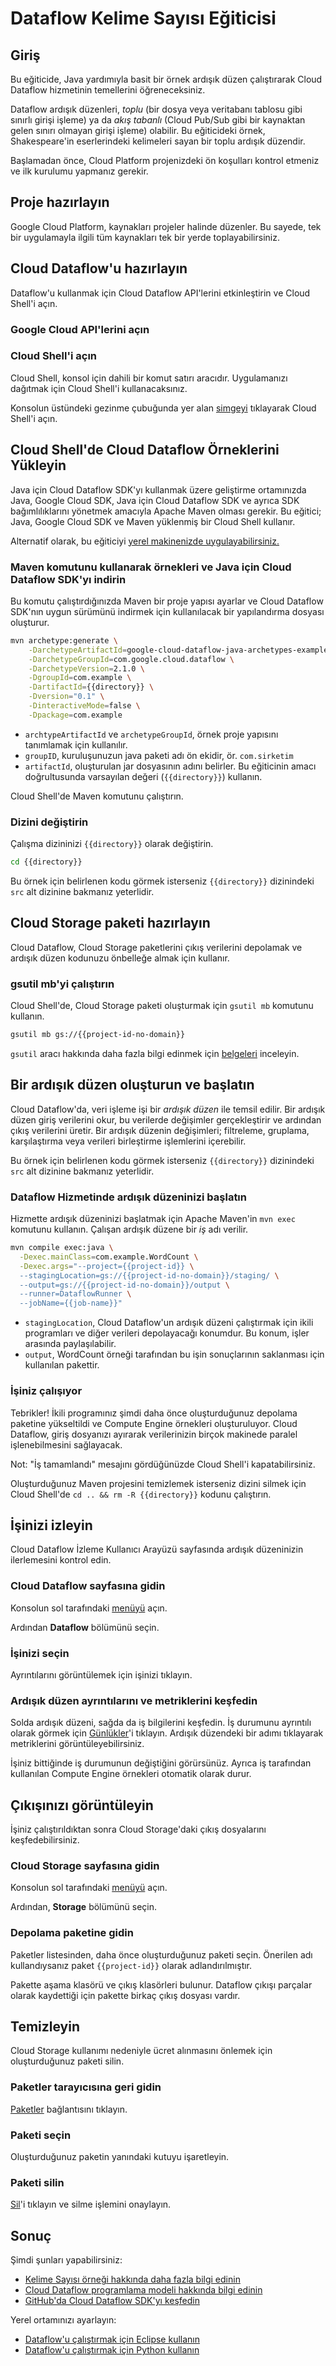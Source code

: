 # Dataflow Kelime Sayısı Eğiticisi

<walkthrough-tutorial-url url="https://cloud.google.com/dataflow/docs/quickstarts/quickstart-java-maven"></walkthrough-tutorial-url>
<walkthrough-watcher-constant value="dataflow-intro" key="directory"></walkthrough-watcher-constant>
<walkthrough-watcher-constant value="dataflow-intro" key="job-name"></walkthrough-watcher-constant>

## Giriş

Bu eğiticide, Java yardımıyla basit bir örnek ardışık düzen çalıştırarak Cloud Dataflow hizmetinin temellerini öğreneceksiniz.

Dataflow ardışık düzenleri, *toplu* (bir dosya veya veritabanı tablosu gibi sınırlı girişi işleme) ya da *akış tabanlı* (Cloud Pub/Sub gibi bir kaynaktan gelen sınırı olmayan girişi işleme) olabilir. Bu eğiticideki örnek, Shakespeare'in eserlerindeki kelimeleri sayan bir toplu ardışık düzendir.

Başlamadan önce, Cloud Platform projenizdeki ön koşulları kontrol etmeniz ve ilk kurulumu yapmanız gerekir.

## Proje hazırlayın

Google Cloud Platform, kaynakları projeler halinde düzenler. Bu sayede, tek bir uygulamayla ilgili tüm kaynakları tek bir yerde toplayabilirsiniz.

<walkthrough-project-billing-setup></walkthrough-project-billing-setup>
<walkthrough-project-permissions permissions="dataflow.jobs.create"></walkthrough-project-permissions>

## Cloud Dataflow'u hazırlayın

Dataflow'u kullanmak için Cloud Dataflow API'lerini etkinleştirin ve Cloud Shell'i açın.

### Google Cloud API'lerini açın

<walkthrough-enable-apis apis="compute.googleapis.com,dataflow,cloudresourcemanager.googleapis.com,logging,storage_component,storage_api,bigquery,pubsub">
</walkthrough-enable-apis>

### Cloud Shell'i açın

Cloud Shell, konsol için dahili bir komut satırı aracıdır. Uygulamanızı dağıtmak için Cloud Shell'i kullanacaksınız.

Konsolun üstündeki gezinme çubuğunda yer alan <walkthrough-cloud-shell-icon></walkthrough-cloud-shell-icon>[simgeyi][spotlight-open-devshell] tıklayarak Cloud Shell'i açın.

## Cloud Shell'de Cloud Dataflow Örneklerini Yükleyin

Java için Cloud Dataflow SDK'yı kullanmak üzere geliştirme ortamınızda Java, Google Cloud SDK, Java için Cloud Dataflow SDK ve ayrıca SDK bağımlılıklarını yönetmek amacıyla Apache Maven olması gerekir. Bu eğitici; Java, Google Cloud SDK ve Maven yüklenmiş bir Cloud Shell kullanır.

Alternatif olarak, bu eğiticiyi [yerel makinenizde uygulayabilirsiniz.][dataflow-java-tutorial]

### Maven komutunu kullanarak örnekleri ve Java için Cloud Dataflow SDK'yı indirin

Bu komutu çalıştırdığınızda Maven bir proje yapısı ayarlar ve Cloud Dataflow SDK'nın uygun sürümünü indirmek için kullanılacak bir yapılandırma dosyası oluşturur.

```bash
mvn archetype:generate \
    -DarchetypeArtifactId=google-cloud-dataflow-java-archetypes-examples \
    -DarchetypeGroupId=com.google.cloud.dataflow \
    -DarchetypeVersion=2.1.0 \
    -DgroupId=com.example \
    -DartifactId={{directory}} \
    -Dversion="0.1" \
    -DinteractiveMode=false \
    -Dpackage=com.example
```

  *  `archtypeArtifactId` ve `archetypeGroupId`, örnek proje yapısını tanımlamak için kullanılır.
  *  `groupID`, kuruluşunuzun java paketi adı ön ekidir, ör. `com.sirketim`
  *  `artifactId`, oluşturulan jar dosyasının adını belirler. Bu eğiticinin amacı doğrultusunda varsayılan değeri (`{{directory}}`) kullanın.

Cloud Shell'de Maven komutunu çalıştırın.

### Dizini değiştirin

Çalışma dizininizi `{{directory}}` olarak değiştirin.

```bash
cd {{directory}}
```

Bu örnek için belirlenen kodu görmek isterseniz `{{directory}}` dizinindeki `src` alt dizinine bakmanız yeterlidir.

## Cloud Storage paketi hazırlayın

Cloud Dataflow, Cloud Storage paketlerini çıkış verilerini depolamak ve ardışık düzen kodunuzu önbelleğe almak için kullanır.

### gsutil mb'yi çalıştırın

Cloud Shell'de, Cloud Storage paketi oluşturmak için `gsutil mb` komutunu kullanın.

```bash
gsutil mb gs://{{project-id-no-domain}}
```

`gsutil` aracı hakkında daha fazla bilgi edinmek için [belgeleri][gsutil-docs] inceleyin.

## Bir ardışık düzen oluşturun ve başlatın

Cloud Dataflow'da, veri işleme işi bir *ardışık düzen* ile temsil edilir. Bir ardışık düzen giriş verilerini okur, bu verilerde değişimler gerçekleştirir ve ardından çıkış verilerini üretir. Bir ardışık düzenin değişimleri; filtreleme, gruplama, karşılaştırma veya verileri birleştirme işlemlerini içerebilir.

Bu örnek için belirlenen kodu görmek isterseniz `{{directory}}` dizinindeki `src` alt dizinine bakmanız yeterlidir.

### Dataflow Hizmetinde ardışık düzeninizi başlatın

Hizmette ardışık düzeninizi başlatmak için Apache Maven'in `mvn exec` komutunu kullanın.
Çalışan ardışık düzene bir *iş* adı verilir.

```bash
mvn compile exec:java \
  -Dexec.mainClass=com.example.WordCount \
  -Dexec.args="--project={{project-id}} \
  --stagingLocation=gs://{{project-id-no-domain}}/staging/ \
  --output=gs://{{project-id-no-domain}}/output \
  --runner=DataflowRunner \
  --jobName={{job-name}}"
```

  *  `stagingLocation`, Cloud Dataflow'un ardışık düzeni çalıştırmak için ikili programları ve diğer verileri depolayacağı konumdur. Bu konum, işler arasında paylaşılabilir.
  *  `output`, WordCount örneği tarafından bu işin sonuçlarının saklanması için kullanılan pakettir.

### İşiniz çalışıyor

Tebrikler! İkili programınız şimdi daha önce oluşturduğunuz depolama paketine yükseltildi ve Compute Engine örnekleri oluşturuluyor. Cloud Dataflow, giriş dosyanızı ayırarak verilerinizin birçok makinede paralel işlenebilmesini sağlayacak.

Not: "İş tamamlandı" mesajını gördüğünüzde Cloud Shell'i kapatabilirsiniz.

Oluşturduğunuz Maven projesini temizlemek isterseniz dizini silmek için Cloud Shell'de `cd .. && rm -R {{directory}}` kodunu çalıştırın.

## İşinizi izleyin

Cloud Dataflow İzleme Kullanıcı Arayüzü sayfasında ardışık düzeninizin ilerlemesini kontrol edin.

### Cloud Dataflow sayfasına gidin

Konsolun sol tarafındaki [menüyü][spotlight-console-menu] açın.

Ardından **Dataflow** bölümünü seçin.

<walkthrough-menu-navigation sectionid="DATAFLOW_SECTION"></walkthrough-menu-navigation>

### İşinizi seçin

Ayrıntılarını görüntülemek için işinizi tıklayın.

### Ardışık düzen ayrıntılarını ve metriklerini keşfedin

Solda ardışık düzeni, sağda da iş bilgilerini keşfedin. İş durumunu ayrıntılı olarak görmek için [Günlükler][spotlight-job-logs]'i tıklayın. Ardışık düzendeki bir adımı tıklayarak metriklerini görüntüleyebilirsiniz.

İşiniz bittiğinde iş durumunun değiştiğini görürsünüz. Ayrıca iş tarafından kullanılan Compute Engine örnekleri otomatik olarak durur.

## Çıkışınızı görüntüleyin

İşiniz çalıştırıldıktan sonra Cloud Storage'daki çıkış dosyalarını keşfedebilirsiniz.

### Cloud Storage sayfasına gidin

Konsolun sol tarafındaki [menüyü][spotlight-console-menu] açın.

Ardından, **Storage** bölümünü seçin.

<walkthrough-menu-navigation sectionid="STORAGE_SECTION"></walkthrough-menu-navigation>

### Depolama paketine gidin

Paketler listesinden, daha önce oluşturduğunuz paketi seçin. Önerilen adı kullandıysanız paket `{{project-id}}` olarak adlandırılmıştır.

Pakette aşama klasörü ve çıkış klasörleri bulunur. Dataflow çıkışı parçalar olarak kaydettiği için pakette birkaç çıkış dosyası vardır.

## Temizleyin

Cloud Storage kullanımı nedeniyle ücret alınmasını önlemek için oluşturduğunuz paketi silin.

### Paketler tarayıcısına geri gidin

[Paketler][spotlight-buckets-link] bağlantısını tıklayın.

### Paketi seçin

Oluşturduğunuz paketin yanındaki kutuyu işaretleyin.

### Paketi silin

[Sil][spotlight-delete-bucket]'i tıklayın ve silme işlemini onaylayın.

## Sonuç

<walkthrough-conclusion-trophy></walkthrough-conclusion-trophy>

Şimdi şunları yapabilirsiniz:

  *  [Kelime Sayısı örneği hakkında daha fazla bilgi edinin][wordcount]
  *  [Cloud Dataflow programlama modeli hakkında bilgi edinin][df-model]
  *  [GitHub'da Cloud Dataflow SDK'yı keşfedin][df-sdk]

Yerel ortamınızı ayarlayın:

  *  [Dataflow'u çalıştırmak için Eclipse kullanın][df-eclipse]
  *  [Dataflow'u çalıştırmak için Python kullanın][df-python]

[dataflow-java-tutorial]: https://cloud.google.com/dataflow/docs/quickstarts/quickstart-java-maven
[df-eclipse]: https://cloud.google.com/dataflow/docs/quickstarts/quickstart-java-eclipse
[df-model]: https://cloud.google.com/dataflow/model/programming-model-beam
[df-python]: https://cloud.google.com/dataflow/docs/quickstarts/quickstart-python
[df-sdk]: https://github.com/apache/beam/tree/master/sdks/java
[gsutil-docs]: https://cloud.google.com/storage/docs/gsutil
[spotlight-buckets-link]: walkthrough://spotlight-pointer?cssSelector=.p6n-cloudstorage-path-link
[spotlight-console-menu]: walkthrough://spotlight-pointer?spotlightId=console-nav-menu
[spotlight-delete-bucket]: walkthrough://spotlight-pointer?cssSelector=#p6n-cloudstorage-delete-buckets
[spotlight-job-logs]: walkthrough://spotlight-pointer?cssSelector=#p6n-dax-job-logs-toggle
[spotlight-open-devshell]: walkthrough://spotlight-pointer?spotlightId=devshell-activate-button
[wordcount]: https://beam.apache.org/get-started/wordcount-example/
